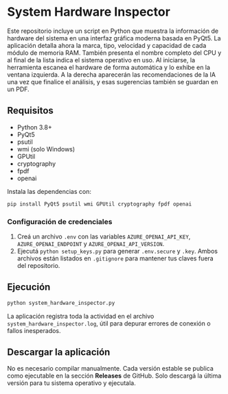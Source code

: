 # System Hardware Inspector

Este repositorio incluye un script en Python que muestra la información de hardware del sistema en una interfaz gráfica moderna basada en PyQt5.
La aplicación detalla ahora la marca, tipo, velocidad y capacidad de cada módulo de memoria RAM. También presenta el nombre completo del CPU y al final de la lista indica el sistema operativo en uso.
Al iniciarse, la herramienta escanea el hardware de forma automática y lo exhibe en la ventana izquierda. A la derecha aparecerán las recomendaciones de la IA una vez que finalice el análisis, y esas sugerencias también se guardan en un PDF.

## Requisitos
- Python 3.8+
- PyQt5
- psutil
- wmi (solo Windows)
- GPUtil
- cryptography
- fpdf
- openai

Instala las dependencias con:
```bash
pip install PyQt5 psutil wmi GPUtil cryptography fpdf openai
```

### Configuración de credenciales
1. Creá un archivo `.env` con las variables `AZURE_OPENAI_API_KEY`,
   `AZURE_OPENAI_ENDPOINT` y `AZURE_OPENAI_API_VERSION`.
2. Ejecutá `python setup_keys.py` para generar `.env.secure` y `.key`.
   Ambos archivos están listados en `.gitignore` para mantener tus claves fuera
   del repositorio.

## Ejecución
```bash
python system_hardware_inspector.py
```

La aplicación registra toda la actividad en el archivo
`system_hardware_inspector.log`, útil para depurar errores de conexión
o fallos inesperados.

## Descargar la aplicación
No es necesario compilar manualmente. Cada versión estable se publica
como ejecutable en la sección **Releases** de GitHub. Solo descargá la
última versión para tu sistema operativo y ejecutala.
